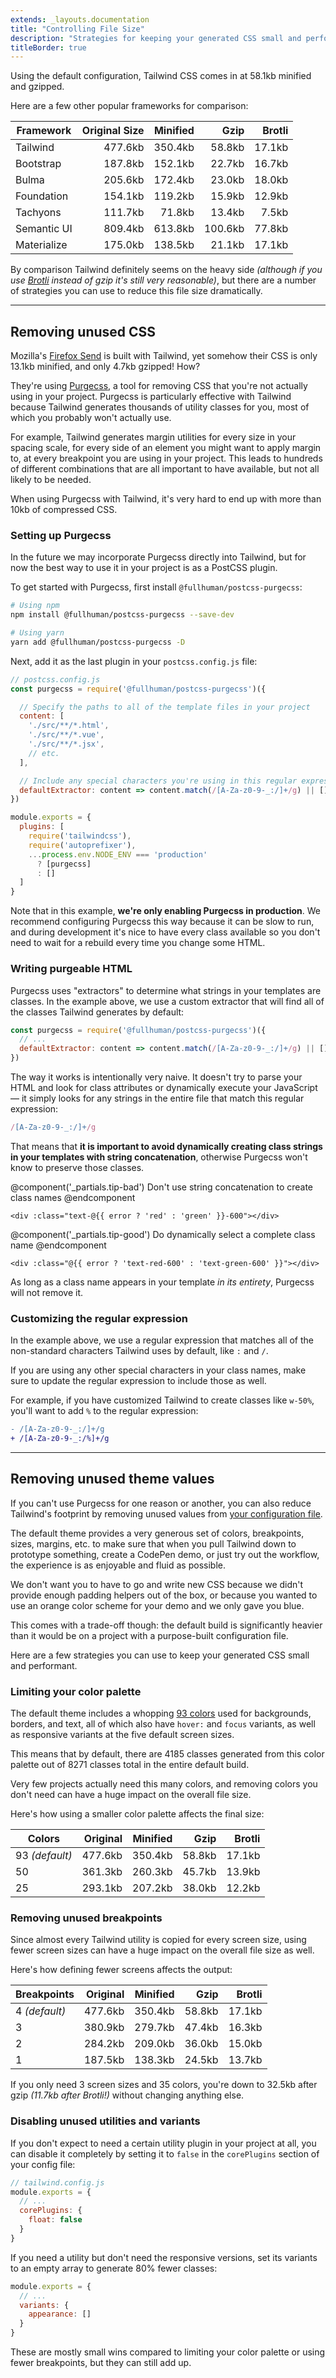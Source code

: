 ```yaml
---
extends: _layouts.documentation
title: "Controlling File Size"
description: "Strategies for keeping your generated CSS small and performant."
titleBorder: true
---
```


Using the default configuration, Tailwind CSS comes in at 58.1kb minified and gzipped.

Here are a few other popular frameworks for comparison:

| Framework   | Original Size | Minified |    Gzip | Brotli |
| ----------- | ------------: | -------: | ------: | -----: |
| Tailwind    |       477.6kb |  350.4kb |  58.8kb | 17.1kb |
| Bootstrap   |       187.8kb |  152.1kb |  22.7kb | 16.7kb |
| Bulma       |       205.6kb |  172.4kb |  23.0kb | 18.0kb |
| Foundation  |       154.1kb |  119.2kb |  15.9kb | 12.9kb |
| Tachyons    |       111.7kb |   71.8kb |  13.4kb |  7.5kb |
| Semantic UI |       809.4kb |  613.8kb | 100.6kb | 77.8kb |
| Materialize |       175.0kb |  138.5kb |  21.1kb | 17.1kb |

By comparison Tailwind definitely seems on the heavy side *(although if you use [Brotli](https://github.com/google/brotli) instead of gzip it's still very reasonable)*, but there are a number of strategies you can use to reduce this file size dramatically.

<hr class="my-16">

## Removing unused CSS

Mozilla's [Firefox Send](https://send.firefox.com/) is built with Tailwind, yet somehow their CSS is only 13.1kb minified, and only 4.7kb gzipped! How?

They're using [Purgecss](https://www.purgecss.com/), a tool for removing CSS that you're not actually using in your project. Purgecss is particularly effective with Tailwind because Tailwind generates thousands of utility classes for you, most of which you probably won't actually use.

For example, Tailwind generates margin utilities for every size in your spacing scale, for every side of an element you might want to apply margin to, at every breakpoint you are using in your project. This leads to hundreds of different combinations that are all important to have available, but not all likely to be needed.

When using Purgecss with Tailwind, it's very hard to end up with more than 10kb of compressed CSS.

### Setting up Purgecss

In the future we may incorporate Purgecss directly into Tailwind, but for now the best way to use it in your project is as a PostCSS plugin.

To get started with Purgecss, first install `@fullhuman/postcss-purgecss`:

```bash
# Using npm
npm install @fullhuman/postcss-purgecss --save-dev

# Using yarn
yarn add @fullhuman/postcss-purgecss -D
```

Next, add it as the last plugin in your `postcss.config.js` file:

```js
// postcss.config.js
const purgecss = require('@fullhuman/postcss-purgecss')({

  // Specify the paths to all of the template files in your project 
  content: [
    './src/**/*.html',
    './src/**/*.vue',
    './src/**/*.jsx',
    // etc.
  ],

  // Include any special characters you're using in this regular expression
  defaultExtractor: content => content.match(/[A-Za-z0-9-_:/]+/g) || []
})

module.exports = {
  plugins: [
    require('tailwindcss'),
    require('autoprefixer'),
    ...process.env.NODE_ENV === 'production'
      ? [purgecss]
      : []
  ]
}
```

Note that in this example, **we're only enabling Purgecss in production**. We recommend configuring Purgecss this way because it can be slow to run, and during development it's nice to have every class available so you don't need to wait for a rebuild every time you change some HTML.

### Writing purgeable HTML

Purgecss uses "extractors" to determine what strings in your templates are classes. In the example above, we use a custom extractor that will find all of the classes Tailwind generates by default:

```js
const purgecss = require('@fullhuman/postcss-purgecss')({
  // ...
  defaultExtractor: content => content.match(/[A-Za-z0-9-_:/]+/g) || []
})
```

The way it works is intentionally very naive. It doesn't try to parse your HTML and look for class attributes or dynamically execute your JavaScript — it simply looks for any strings in the entire file that match this regular expression:

```js
/[A-Za-z0-9-_:/]+/g
```

That means that **it is important to avoid dynamically creating class strings in your templates with string concatenation**, otherwise Purgecss won't know to preserve those classes.

@component('_partials.tip-bad')
Don't use string concatenation to create class names
@endcomponent

<pre class="language-html mt-4" v-pre><code>&lt;div :class="text-@{{ error ? 'red' : 'green' }}-600"&gt;&lt;/div&gt;</code></pre>

@component('_partials.tip-good')
Do dynamically select a complete class name
@endcomponent

<pre class="language-html mt-4" v-pre><code>&lt;div :class="@{{ error ? 'text-red-600' : 'text-green-600' }}"&gt;&lt;/div&gt;</code></pre>

As long as a class name appears in your template _in its entirety_, Purgecss will not remove it.

### Customizing the regular expression

In the example above, we use a regular expression that matches all of the non-standard characters Tailwind uses by default, like `:` and `/`.

If you are using any other special characters in your class names, make sure to update the regular expression to include those as well.

For example, if you have customized Tailwind to create classes like `w-50%`, you'll want to add `%` to the regular expression:

```diff
- /[A-Za-z0-9-_:/]+/g
+ /[A-Za-z0-9-_:/%]+/g
```

<hr class="my-16">

## Removing unused theme values

If you can't use Purgecss for one reason or another, you can also reduce Tailwind's footprint by removing unused values from [your configuration file](/docs/configuration).

The default theme provides a very generous set of colors, breakpoints, sizes, margins, etc. to make sure that when you pull Tailwind down to prototype something, create a CodePen demo, or just try out the workflow, the experience is as enjoyable and fluid as possible.

We don't want you to have to go and write new CSS because we didn't provide enough padding helpers out of the box, or because you wanted to use an orange color scheme for your demo and we only gave you blue.

This comes with a trade-off though: the default build is significantly heavier than it would be on a project with a purpose-built configuration file.

Here are a few strategies you can use to keep your generated CSS small and performant.

### Limiting your color palette

The default theme includes a whopping [93 colors](/docs/colors) used for backgrounds, borders, and text, all of which also have `hover:` and `focus` variants, as well as responsive variants at the five default screen sizes.

This means that by default, there are 4185 classes generated from this color palette out of 8271 classes total in the entire default build.

Very few projects actually need this many colors, and removing colors you don't need can have a huge impact on the overall file size.

Here's how using a smaller color palette affects the final size:

| Colors         | Original | Minified |   Gzip | Brotli |
| -------------- | -------: | -------: | -----: | -----: |
| 93 _(default)_ |  477.6kb |  350.4kb | 58.8kb | 17.1kb |
| 50             |  361.3kb |  260.3kb | 45.7kb | 13.9kb |
| 25             |  293.1kb |  207.2kb | 38.0kb | 12.2kb |

### Removing unused breakpoints

Since almost every Tailwind utility is copied for every screen size, using fewer screen sizes can have a huge impact on the overall file size as well.

Here's how defining fewer screens affects the output:

| Breakpoints   | Original | Minified |   Gzip | Brotli |
| ------------- | -------: | -------: | -----: | -----: |
| 4 _(default)_ |  477.6kb |  350.4kb | 58.8kb | 17.1kb |
| 3             |  380.9kb |  279.7kb | 47.4kb | 16.3kb |
| 2             |  284.2kb |  209.0kb | 36.0kb | 15.0kb |
| 1             |  187.5kb |  138.3kb | 24.5kb | 13.7kb |

If you only need 3 screen sizes and 35 colors, you're down to 32.5kb after gzip _(11.7kb after Brotli!)_ without changing anything else.

### Disabling unused utilities and variants

If you don't expect to need a certain utility plugin in your project at all, you can disable it completely by setting it to `false` in the `corePlugins` section of your config file:

```js
// tailwind.config.js
module.exports = {
  // ...
  corePlugins: {
    float: false
  }
}
```

If you need a utility but don't need the responsive versions, set its variants to an empty array to generate 80% fewer classes:
	
```js
module.exports = {
  // ...
  variants: {
    appearance: []
  }
}
```

These are mostly small wins compared to limiting your color palette or using fewer breakpoints, but they can still add up.


